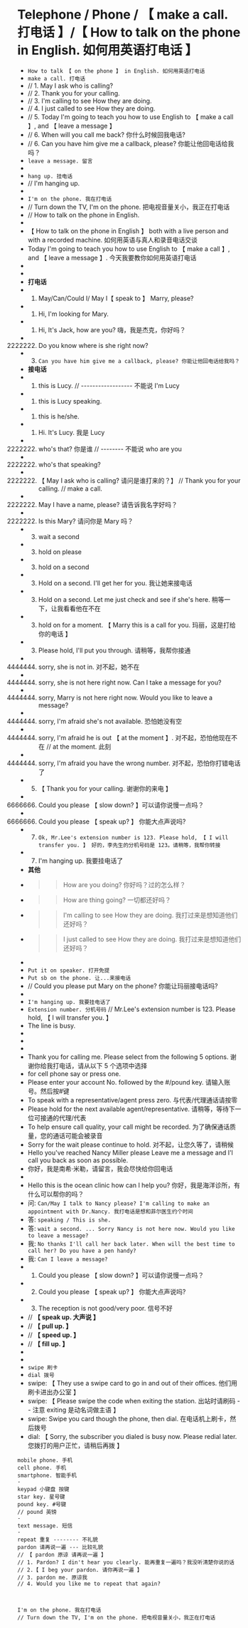 # Telephone / Phone / 【 make a call. 打电话 】/【 How to talk on the phone in English. 如何用英语打电话 】

- `How to talk 【 on the phone 】 in English. 如何用英语打电话`
- `make a call. 打电话`
- // 1. May I ask who is calling?
- // 2. Thank you for your calling.
- // 3. I'm calling to see How they are doing.
- // 4. I just called to see How they are doing.
- // 5. Today I'm going to teach you how to use English to 【 make a call 】, and 【 leave a message 】
- // 6. When will you call me back? 你什么时候回我电话?
- // 6. Can you have him give me a callback, please? 你能让他回电话给我吗？
- `leave a message. 留言`
-
- `hang up. 挂电话`
- // I'm hanging up.
-
- `I'm on the phone. 我在打电话`
- // Turn down the TV, I'm on the phone. 把电视音量关小，我正在打电话
- // How to talk on the phone in English.
-
- 【 How to talk on the phone in English 】 both with a live person and with a recorded machine. 如何用英语与真人和录音电话交谈
- Today I'm going to teach you how to use English to 【 make a call 】, and 【 leave a message 】. 今天我要教你如何用英语打电话
-
-
- **打电话**
- 1. May/Can/Could I/ May I【 speak to 】 Marry, please?
- 1. Hi, I'm looking for Mary.
- 1. Hi, It's Jack, how are you? 嗨，我是杰克，你好吗？
- 2222222. Do you know where is she right now?
- 3. `Can you have him give me a callback, please? 你能让他回电话给我吗？`
- **接电话**
- 1. this is Lucy. // ------------------ 不能说 I'm Lucy
- 1. this is Lucy speaking.
- 1. this is he/she.
- 1. Hi. It's Lucy. 我是 Lucy
- 2222222. who's that? 你是谁 // -------- 不能说 who are you
- 2222222. who's that speaking?
- 2222222. 【 May I ask who is calling? 请问是谁打来的？】 // Thank you for your calling. // make a call.
- 2222222. May I have a name, please? 请告诉我名字好吗？
- 2222222. Is this Mary? 请问你是 Mary 吗？
- 3. wait a second
- 3. hold on please
- 3. hold on a second
- 3. Hold on a second. I'll get her for you. 我让她来接电话
- 3. Hold on a second. Let me just check and see if she's here. 稍等一下，让我看看他在不在
- 3. hold on for a moment. 【 Marry this is a call for you. 玛丽，这是打给你的电话 】
- 3. Please hold, I'll put you through. 请稍等，我帮你接通
- 4444444. sorry, she is not in. 对不起，她不在
- 4444444. sorry, she is not here right now. Can I take a message for you?
- 4444444. sorry, Marry is not here right now. Would you like to leave a message?
- 4444444. sorry, I'm afraid she's not available. 恐怕她没有空
- 4444444. sorry, I'm afraid he is out 【 at the moment 】. 对不起，恐怕他现在不在 // at the moment. 此刻
- 4444444. sorry, I'm afraid you have the wrong number. 对不起，恐怕你打错电话了
- 5. 【 Thank you for your calling. 谢谢你的来电 】
- 6666666. Could you please 【 slow down? 】可以请你说慢一点吗？
- 6666666. Could you please 【 speak up? 】 你能大点声说吗?
- 7. `Ok, Mr.Lee's extension number is 123. Please hold, 【 I will transfer you. 】 好的，李先生的分机号码是 123。请稍等，我帮你转接`
- 7. I'm hanging up. 我要挂电话了
- **其他**
- > > How are you doing? 你好吗？过的怎么样？
- > > How are thing going? 一切都还好吗？
- > > I'm calling to see How they are doing. 我打过来是想知道他们还好吗？
- > > I just called to see How they are doing. 我打过来是想知道他们还好吗？
-
- `Put it on speaker. 打开免提`
- `Put sb on the phone. 让...来接电话`
- // Could you please put Mary on the phone? 你能让玛丽接电话吗?
-
- `I'm hanging up. 我要挂电话了`
- `Extension number. 分机号码` // Mr.Lee's extension number is 123. Please hold, 【 I will transfer you. 】
- The line is busy.
-
-
-
- Thank you for calling me. Please select from the following 5 options. 谢谢你给我打电话，请从以下 5 个选项中选择
- for cell phone say or press one.
- Please enter your account No. followed by the #/pound key. 请输入账号。然后按#键
- To speak with a representative/agent press zero. 与代表/代理通话请按零
- Please hold for the next available agent/representative. 请稍等，等待下一位可接通的代理/代表
- To help ensure call quality, your call might be recorded. 为了确保通话质量，您的通话可能会被录音
- Sorry for the wait please continue to hold. 对不起，让您久等了，请稍候
- Hello you've reached Nancy Miller please Leave me a message and I'l call you back as soon as possible.
- 你好，我是南希·米勒，请留言，我会尽快给你回电话
-
- Hello this is the ocean clinic how can I help you? 你好，我是海洋诊所，有什么可以帮你的吗？
- 问: `Can/May I talk to Nancy please? I'm calling to make an appointment with Dr.Nancy. 我打电话是想和菲尔医生约个时间`
- 答: `speaking / This is she.`
- 答: `wait a second. ... Sorry Nancy is not here now. Would you like to leave a message?`
- 我: `No thanks I'll call her back later. When will the best time to call her? Do you have a pen handy?`
- 我: `Can I leave a message?`
- 1. Could you please 【 slow down? 】可以请你说慢一点吗？
- 2. Could you please 【 speak up? 】 你能大点声说吗?
- 3. The reception is not good/very poor. 信号不好
- // **【 speak up. 大声说 】**
- // **【 pull up. 】**
- // **【 speed up. 】**
- // **【 fill up. 】**
-
-
- `swipe 刷卡`
- `dial 拨号`
- swipe: 【 They use a swipe card to go in and out of their offices. 他们用刷卡进出办公室 】
- swipe: 【 Please swipe the code when exiting the station. 出站时请刷码 -- 注意 exiting 是动名词做主语 】
- swipe: Swipe you card though the phone, then dial. 在电话机上刷卡，然后拨号
- dial: 【 Sorry, the subscriber you dialed is busy now. Please redial later. 您拨打的用户正忙，请稍后再拨 】

```
mobile phone. 手机
cell phone. 手机
smartphone. 智能手机
-
keypad 小键盘 按键
star key. 星号键
pound key. #号键
// pound 英镑
-
text message. 短信
-
repeat 重复 -------- 不礼貌
pardon 请再说一遍 --- 比较礼貌
// 【 pardon 原谅 请再说一遍 】
// 1. Pardon? I din't hear you clearly. 能再重复一遍吗？我没听清楚你说的话
// 2.【 I beg your pardon. 请你再说一遍 】
// 3. pardon me. 原谅我
// 4. Would you like me to repeat that again?



I'm on the phone. 我在打电话
// Turn down the TV, I'm on the phone. 把电视音量关小，我正在打电话
```
